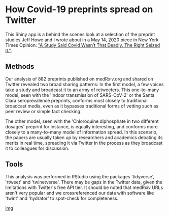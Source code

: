 # How Covid-19 preprints spread on Twitter

This Shiny app is a behind the scenes look at a selection of the preprint studies Jeff Howe and I wrote about in a May 14, 2020 piece in New York Times Opinion: ["A Study Said Covid Wasn’t That Deadly. The Right Seized It."](https://www.nytimes.com/2020/05/14/opinion/coronavirus-research-misinformation.html).

## Methods

Our analysis of 882 preprints published on medRxiv.org and shared on Twitter revealed two broad sharing patterns: In the first model, a few voices take a study and broadcast it to an army of retweeters. This one-to-many model, seen with the 'Indoor transmission of SARS-CoV-2' or the Santa Clara seroprevalence preprints, conforms most closely to traditional broadcast media, even as it bypasses traditional forms of vetting such as peer review or simple fact checking. 

The other model, seen with the 'Chloroquine diphosphate in two different dosages' preprint for instance, is equally interesting, and conforms more closely to a many-to-many model of information spread. In this scenario, the papers are usually taken up by researchers and academics debating its merits in real time, spreading it via Twitter in the process as they broadcast it to colleagues for discussion.

## Tools

This analysis was performed in RStudio using the packages 'tidyverse', 'rtweet' and 'twinetverse'. There may be gaps in the Twitter data, given the limitations with Twitter's free API tier. It should be noted that medRxiv URLs aren't very popular and we crossreferenced our data with software like 'twint' and 'hydrator' to spot-check for completeness.

[img](https://github.com/aleszu/preprints-twitter/blob/master/app-screenshot.001.jpeg)
